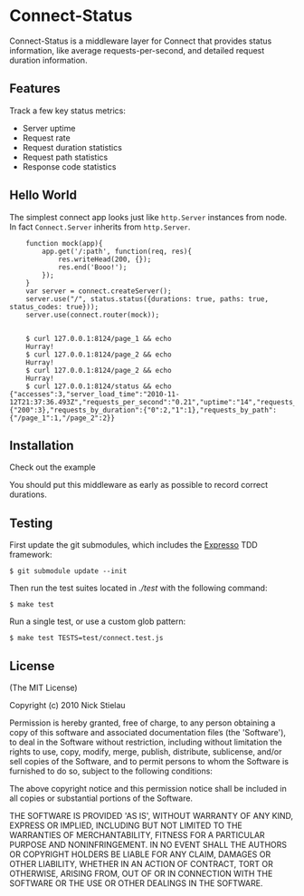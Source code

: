 # Connect-Status

Connect-Status is a middleware layer for Connect that provides status information, like average requests-per-second, and detailed request duration information.

## Features

Track a few key status metrics:

  * Server uptime
  * Request rate
  * Request duration statistics
  * Request path statistics
  * Response code statistics

## Hello World

The simplest connect app looks just like `http.Server` instances from node.  In fact `Connect.Server` inherits from `http.Server`.

        function mock(app){
            app.get('/:path', function(req, res){
                res.writeHead(200, {});
                res.end('Booo!');
            });
        }
        var server = connect.createServer();
        server.use("/", status.status({durations: true, paths: true, status_codes: true}));
        server.use(connect.router(mock));


        $ curl 127.0.0.1:8124/page_1 && echo
        Hurray!
        $ curl 127.0.0.1:8124/page_2 && echo
        Hurray!
        $ curl 127.0.0.1:8124/page_2 && echo
        Hurray!
        $ curl 127.0.0.1:8124/status && echo  {"accesses":3,"server_load_time":"2010-11-12T21:37:36.493Z","requests_per_second":"0.21","uptime":"14","requests_by_status_code":{"200":3},"requests_by_duration":{"0":2,"1":1},"requests_by_path":{"/page_1":1,"/page_2":2}}

## Installation

Check out the example

You should put this middleware as early as possible to record correct durations.

## Testing

First update the git submodules, which includes
the [Expresso](http://github.com/visionmedia/expresso) TDD
framework:

    $ git submodule update --init

Then run the test suites located in _./test_ with the following command:

    $ make test

Run a single test, or use a custom glob pattern:

    $ make test TESTS=test/connect.test.js

## License

(The MIT License)

Copyright (c) 2010 Nick Stielau

Permission is hereby granted, free of charge, to any person obtaining
a copy of this software and associated documentation files (the
'Software'), to deal in the Software without restriction, including
without limitation the rights to use, copy, modify, merge, publish,
distribute, sublicense, and/or sell copies of the Software, and to
permit persons to whom the Software is furnished to do so, subject to
the following conditions:

The above copyright notice and this permission notice shall be
included in all copies or substantial portions of the Software.

THE SOFTWARE IS PROVIDED 'AS IS', WITHOUT WARRANTY OF ANY KIND,
EXPRESS OR IMPLIED, INCLUDING BUT NOT LIMITED TO THE WARRANTIES OF
MERCHANTABILITY, FITNESS FOR A PARTICULAR PURPOSE AND NONINFRINGEMENT.
IN NO EVENT SHALL THE AUTHORS OR COPYRIGHT HOLDERS BE LIABLE FOR ANY
CLAIM, DAMAGES OR OTHER LIABILITY, WHETHER IN AN ACTION OF CONTRACT,
TORT OR OTHERWISE, ARISING FROM, OUT OF OR IN CONNECTION WITH THE
SOFTWARE OR THE USE OR OTHER DEALINGS IN THE SOFTWARE.